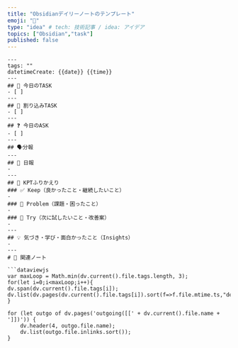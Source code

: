 ```yaml
---
title: "Obsidianデイリーノートのテンプレート"
emoji: "📝"
type: "idea" # tech: 技術記事 / idea: アイデア
topics: ["Obsidian","task"]
published: false
---
```


```text
---
tags: ""
datetimeCreate: {{date}} {{time}}
---
## 📝 今日のTASK
- [ ] 
---
## 🚨 割り込みTASK
- [ ] 
---
## ❓ 今日のASK
- [ ] 
---
## 🗣️分報
---
## 📅 日報
- 
---
## 🔄 KPTふりかえり
### ✅ Keep（良かったこと・継続したいこと）
- 
### 🛑 Problem（課題・困ったこと）
- 
### 🚀 Try（次に試したいこと・改善案）
- 
---
## 💡 気づき・学び・面白かったこと（Insights）
- 
---
# 🔗 関連ノート

```dataviewjs
var maxLoop = Math.min(dv.current().file.tags.length, 3);
for(let i=0;i<maxLoop;i++){
dv.span(dv.current().file.tags[i]);
dv.list(dv.pages(dv.current().file.tags[i]).sort(f=>f.file.mtime.ts,"desc").limit(15).file.link);
}

for (let outgo of dv.pages('outgoing([[' + dv.current().file.name + ']])')) {
    dv.header(4, outgo.file.name);
    dv.list(outgo.file.inlinks.sort());
}
```
```